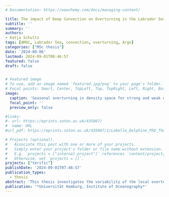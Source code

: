 ```yaml
---
# Documentation: https://wowchemy.com/docs/managing-content/

title: The impact of Deep Convection on Overturning in the Labrador Sea
subtitle: ''
summary: ''
authors:
- Katja Schultz
tags: [AMOC, Labrador Sea, convection, overturning, Argo]
categories: ["MSc thesis"]
date: '2024-08-06'
lastmod: 2024-09-01T08:46:57
featured: false
draft: false


# Featured image
# To use, add an image named `featured.jpg/png` to your page's folder.
# Focal points: Smart, Center, TopLeft, Top, TopRight, Left, Right, BottomLeft, Bottom, BottomRight.
image:
  caption: 'Seasonal overturning in density space for strong and weak deep convection (DC) composites (solid lines) and both decades separately (dashed lines).'
  focal_point: ''
  preview_only: false

#links:
#- url: https://eprints.soton.ac.uk/435867/
#  name: URL
#url_pdf: https://eprints.soton.ac.uk/435867/1/Lobelle_Delphine_PhD_Thesis.pdf

# Projects (optional).
#   Associate this post with one or more of your projects.
#   Simply enter your project's folder or file name without extension.
#   E.g. `projects = ["internal-project"]` references `content/project/deep-learning/index.md`.
#   Otherwise, set `projects = []`.
projects: ["terific"]
publishDate: '2024-09-01T07:46:57'
publication_types: 
  - thesis
abstract: 'This thesis investigates the variability of the local overturning circulation in the Labrador Sea over the past two decades, focusing on the influence of deep convection. Deep convection plays a crucial role in the ocean by facilitating the formation of Labrador Sea Water, significantly contributing to deep ocean ventilation and potentially impacting the meridional overturning circulation both locally and across the Atlantic. Utilizing Argo float data and optimal interpolation, I construct seasonal and decadal composites to analyze the impact of deep convection on local overturning at the AR7W line across the central Labrador Sea. My analysis reveals that strong deep convection years are associated with more vigorous overturning, especially in spring, where maximum transports of 3.7 Sv attributed to the formation of Labrador Sea Water occur, centered at 27.73 kg m$^{−3}$. In depth space, the most substantial overturning of 1.7 𝑆𝑣 occurs in winter, potentially driven by sinking in the boundary current, although this is not consistently linked to convection intensity. The results also suggest a decadal variability in winter convection, indicating that overturning strength fluctuates over longer time scales due to other processes. These findings emphasize the crucial role of deep convection in local overturning dynamics and underscore the necessity for long-term observational datasets to enhance our understanding of deep convection and its future impacts.'
publication: '*Universität Hamburg, Institute of Oceanography*'
---
```

